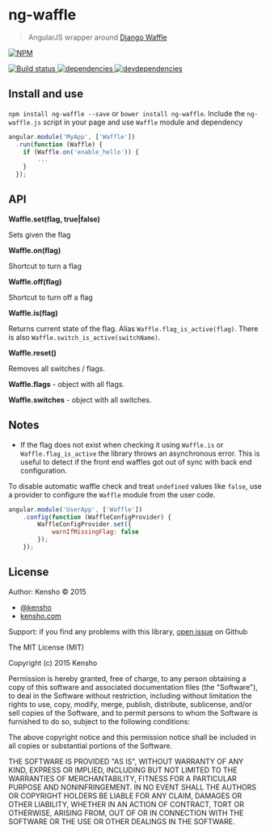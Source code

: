 # ng-waffle

> AngularJS wrapper around [Django Waffle](https://github.com/jsocol/django-waffle)

[![NPM][ng-waffle-icon] ][ng-waffle-url]

[![Build status][ng-waffle-ci-image] ][ng-waffle-ci-url]
[![dependencies][ng-waffle-dependencies-image] ][ng-waffle-dependencies-url]
[![devdependencies][ng-waffle-devdependencies-image] ][ng-waffle-devdependencies-url]

[ng-waffle-icon]: https://nodei.co/npm/ng-waffle.png?downloads=true
[ng-waffle-url]: https://npmjs.org/package/ng-waffle
[ng-waffle-ci-image]: https://travis-ci.org/kensho/ng-waffle.png?branch=master
[ng-waffle-ci-url]: https://travis-ci.org/kensho/ng-waffle
[ng-waffle-dependencies-image]: https://david-dm.org/kensho/ng-waffle.png
[ng-waffle-dependencies-url]: https://david-dm.org/kensho/ng-waffle
[ng-waffle-devdependencies-image]: https://david-dm.org/kensho/ng-waffle/dev-status.png
[ng-waffle-devdependencies-url]: https://david-dm.org/kensho/ng-waffle#info=devDependencies

## Install and use

`npm install ng-waffle --save` or `bower install ng-waffle`.
Include the `ng-waffle.js` script in your page and use `Waffle` module and dependency

```js
angular.module('MyApp', ['Waffle'])
  .run(function (Waffle) {
    if (Waffle.on('enable_hello')) {
        ...        
    }
  });
```

## API

**Waffle.set(flag, true|false)**

Sets given the flag

**Waffle.on(flag)**

Shortcut to turn a flag

**Waffle.off(flag)**

Shortcut to turn off a flag

**Waffle.is(flag)**

Returns current state of the flag. Alias `Waffle.flag_is_active(flag)`. There is also
`Waffle.switch_is_active(switchName)`.

**Waffle.reset()**

Removes all switches / flags.

**Waffle.flags** - object with all flags.

**Waffle.switches** - object with all switches.

## Notes

* If the flag does not exist when checking it using `Waffle.is` or `Waffle.flag_is_active` the library
throws an asynchronous error. This is useful to detect if the front end waffles got out of sync with
back end configuration.

To disable automatic waffle check and treat `undefined` values like `false`, use a provider to configure
the `Waffle` module from the user code.

```js
angular.module('UserApp', ['Waffle'])
    .config(function (WaffleConfigProvider) {
        WaffleConfigProvider.set({
            warnIfMissingFlag: false
        });
    });
```

## License

Author: Kensho &copy; 2015

* [@kensho](https://twitter.com/kensho)
* [kensho.com](http://kensho.com)

Support: if you find any problems with this library,
[open issue](https://github.com/kensho/ng-waffle/issues) on Github


The MIT License (MIT)

Copyright (c) 2015 Kensho

Permission is hereby granted, free of charge, to any person obtaining a copy of
this software and associated documentation files (the "Software"), to deal in
the Software without restriction, including without limitation the rights to
use, copy, modify, merge, publish, distribute, sublicense, and/or sell copies of
the Software, and to permit persons to whom the Software is furnished to do so,
subject to the following conditions:

The above copyright notice and this permission notice shall be included in all
copies or substantial portions of the Software.

THE SOFTWARE IS PROVIDED "AS IS", WITHOUT WARRANTY OF ANY KIND, EXPRESS OR
IMPLIED, INCLUDING BUT NOT LIMITED TO THE WARRANTIES OF MERCHANTABILITY, FITNESS
FOR A PARTICULAR PURPOSE AND NONINFRINGEMENT. IN NO EVENT SHALL THE AUTHORS OR
COPYRIGHT HOLDERS BE LIABLE FOR ANY CLAIM, DAMAGES OR OTHER LIABILITY, WHETHER
IN AN ACTION OF CONTRACT, TORT OR OTHERWISE, ARISING FROM, OUT OF OR IN
CONNECTION WITH THE SOFTWARE OR THE USE OR OTHER DEALINGS IN THE SOFTWARE.



